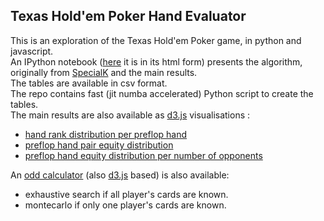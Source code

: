 ## Texas Hold'em Poker Hand Evaluator ##

This is an exploration of the Texas Hold'em Poker game, in python and javascript.  
An IPython notebook ([here](http://oscar6echo.github.io/Poker2/viz/nbviewer/Poker.html) it is in its html form) presents the algorithm, originally from [SpecialK](http://specialk-coding.blogspot.fr/2010/04/texas-holdem-7-card-evaluator_23.html) and the main results.  
The tables are available in csv format.  
The repo contains fast (jit numba accelerated) Python script to create the tables.  
The main results are also available as [d3.js](http://d3js.org) visualisations :
+ [hand rank distribution per preflop hand](http://oscar6echo.github.io/Poker2/viz/one_preflop_hand/index.html)
+ [preflop hand pair equity distribution](http://oscar6echo.github.io/Poker2/viz/two_preflop_hand/index.html)
+ [preflop hand equity distribution per number of opponents](http://oscar6echo.github.io/Poker2/viz/one_preflop_hand_montecarlo/index.html)  

An [odd calculator](http://oscar6echo.github.io/Poker2/viz/game/index.html) (also [d3.js](http://d3js.org) based) is also available:
+ exhaustive search if all player's cards are known.
+ montecarlo if only one player's cards are known.


